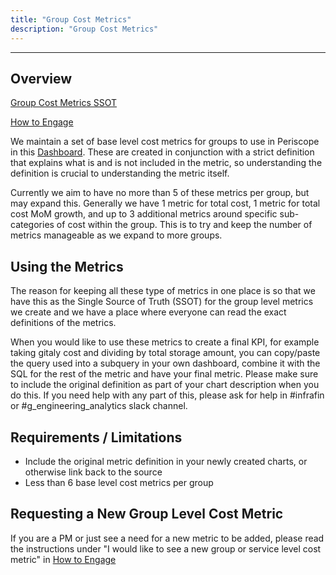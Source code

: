 ```yaml
---
title: "Group Cost Metrics"
description: "Group Cost Metrics"
---
```


---

## Overview

[Group Cost Metrics SSOT](https://app.periscopedata.com/app/example_company/744908/Group-GCP-Cost-PI's)

[How to Engage](/handbook/engineering/infrastructure/cost-management/how-to-engage)

We maintain a set of base level cost metrics for groups to use in Periscope in this [Dashboard](https://app.periscopedata.com/app/example_company/744908/Infrafin-Base-Cost-Metric-SSOT---Groups). These are created in conjunction with a strict definition that explains what is and is not included in the metric, so understanding the definition is crucial to understanding the metric itself.

Currently we aim to have no more than 5 of these metrics per group, but may expand this. Generally we have 1 metric for total cost, 1 metric for total cost MoM growth, and up to 3 additional metrics around specific sub-categories of cost within the group. This is to try and keep the number of metrics manageable as we expand to more groups.

## Using the Metrics

The reason for keeping all these type of metrics in one place is so that we have this as the Single Source of Truth (SSOT) for the group level metrics we create and we have a place where everyone can read the exact definitions of the metrics.

When you would like to use these metrics to create a final KPI, for example taking gitaly cost and dividing by total storage amount, you can copy/paste the query used into a subquery in your own dashboard, combine it with the SQL for the rest of the metric and have your final metric. Please make sure to include the original definition as part of your chart description when you do this. If you need help with any part of this, please ask for help in #infrafin or #g_engineering_analytics slack channel.

## Requirements / Limitations

- Include the original metric definition in your newly created charts, or otherwise link back to the source
- Less than 6 base level cost metrics per group

## Requesting a New Group Level Cost Metric

If you are a PM or just see a need for a new metric to be added, please read the instructions under "I would like to see a new group or service level cost metric" in [How to Engage](/handbook/engineering/infrastructure/cost-management/how-to-engage)
